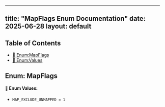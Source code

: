 <!-- Formatted by A³BS formatter.py -->
<!-- Generated by A³BS document.py -->
---
title: "MapFlags Enum Documentation"
date: 2025-06-28
layout: default
---

## Table of Contents
- [🔧 Enum:MapFlags](#enum-mapflags)
- [🔧 Enum:Values](#enum-values)
## Enum: MapFlags
#### 📝 Enum Values:
<a name="enum-values"></a>
  - `MAP_EXCLUDE_UNMAPPED = 1`